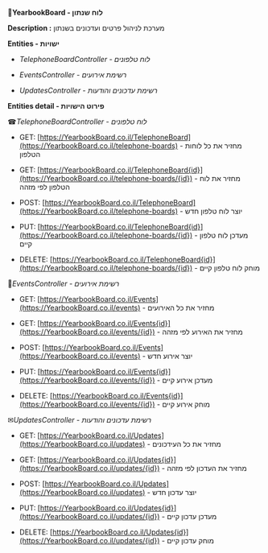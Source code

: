 📅**YearbookBoard - לוח שנתון**

**Description :** מערכת לניהול פרטים ועדכונים בשנתון

**Entities - ישויות**

- *TelephoneBoardController - לוח טלפונים*

- *EventsController - רשימת אירועים*

- *UpdatesController - רשימת עדכונים והודעות*

**Entities detail - פירוט הישויות**

☎*TelephoneBoardController - לוח טלפונים*

- GET: [https://YearbookBoard.co.il/TelephoneBoard](https://YearbookBoard.co.il/telephone-boards) - מחזיר את כל לוחות הטלפון

- GET: [https://YearbookBoard.co.il/TelephoneBoard{id}](https://YearbookBoard.co.il/telephone-boards/{id}) - מחזיר את לוח הטלפון לפי מזהה

- POST: [https://YearbookBoard.co.il/TelephoneBoard](https://YearbookBoard.co.il/telephone-boards) - יוצר לוח טלפון חדש

- PUT: [https://YearbookBoard.co.il/TelephoneBoard{id}](https://YearbookBoard.co.il/telephone-boards/{id}) - מעדכן לוח טלפון קיים

- DELETE: [https://YearbookBoard.co.il/TelephoneBoard{id}](https://YearbookBoard.co.il/telephone-boards/{id}) - מוחק לוח טלפון קיים

👰*EventsController - רשימת אירועים*

- GET: [https://YearbookBoard.co.il/Events](https://YearbookBoard.co.il/events) - מחזיר את כל האירועים

- GET: [https://YearbookBoard.co.il/Events{id}](https://YearbookBoard.co.il/events/{id}) - מחזיר את האירוע לפי מזהה

- POST: [https://YearbookBoard.co.il/Events](https://YearbookBoard.co.il/events) - יוצר אירוע חדש

- PUT: [https://YearbookBoard.co.il/Events{id}](https://YearbookBoard.co.il/events/{id}) - מעדכן אירוע קיים

- DELETE: [https://YearbookBoard.co.il/Events{id}](https://YearbookBoard.co.il/events/{id}) - מוחק אירוע קיים

✉*UpdatesController - רשימת עדכונים והודעות*

- GET: [https://YearbookBoard.co.il/Updates](https://YearbookBoard.co.il/updates) - מחזיר את כל העידכונים

- GET: [https://YearbookBoard.co.il/Updates{id}](https://YearbookBoard.co.il/updates/{id}) - מחזיר את העדכון לפי מזהה

- POST: [https://YearbookBoard.co.il/Updates](https://YearbookBoard.co.il/updates) - יוצר עדכון חדש

- PUT: [https://YearbookBoard.co.il/Updates{id}](https://YearbookBoard.co.il/updates/{id}) - מעדכן עדכון קיים

- DELETE: [https://YearbookBoard.co.il/Updates{id}](https://YearbookBoard.co.il/updates/{id}) - מוחק עדכון קיים
